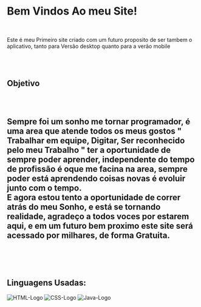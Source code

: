  <h1>Bem Vindos Ao meu Site!</h1>
<br> <p>Este é meu Primeiro site criado com um futuro proposito de ser tambem o aplicativo, tanto para Versão 
desktop quanto para a verão mobile</p>
<br>
<br>
<h2>Objetivo<h2>
<br>
<p>Sempre foi um sonho me tornar programador, é uma area que atende todos os meus gostos " Trabalhar em equipe, Digitar, Ser reconhecido pelo meu Trabalho "
ter a oportunidade de sempre poder aprender, independente do tempo de profissão é oque me facina na area, sempre poder está aprendendo coisas novas
é evoluir junto com o tempo. <br> E agora estou tento a oportunidade de correr atrás do meu Sonho, e está se tornando realidade, agradeço a todos voces por estarem
aqui, e em um futuro bem proximo este site será acessado por milhares, de forma Gratuita.</p>
<br>
<br>
<h2> Linguagens Usadas:</h2>
<p><img src="https://img.shields.io/badge/HTML5-E34F26?style=for-the-badge&logo=html5&logoColor=white" alt="HTML-Logo" /> 
<img src="https://img.shields.io/badge/CSS-239120?&style=for-the-badge&logo=css3&logoColor=white" alt="CSS-Logo" />
<img src="https://img.shields.io/badge/JavaScript-F7DF1E?style=for-the-badge&logo=javascript&logoColor=black" alt="Java-Logo" /></p>

